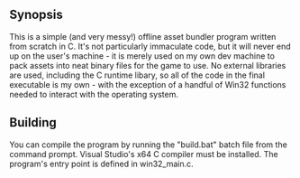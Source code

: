 ## Synopsis

This is a simple (and very messy!) offline asset bundler program written from scratch in C. It's not particularly immaculate code, but it will never end up on the user's machine - it is merely used on my own dev machine to pack assets into neat binary files for the game to use. No external libraries are used, including the C runtime libary, so all of the code in the final executable is my own - with the exception of a handful of Win32 functions needed to interact with the operating system.

## Building

You can compile the program by running the "build.bat" batch file from the command prompt. Visual Studio's x64 C compiler must be installed. The program's entry point is defined in win32_main.c.

